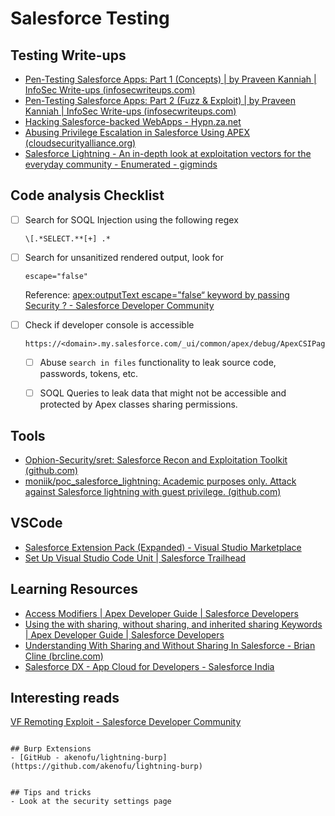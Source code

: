 # Salesforce Testing 
## Testing Write-ups
- [Pen-Testing Salesforce Apps: Part 1 (Concepts) | by Praveen Kanniah | InfoSec Write-ups (infosecwriteups.com)](https://infosecwriteups.com/in-simple-words-pen-testing-salesforce-saas-application-part-1-the-essentials-ffae632a00e5)
- [Pen-Testing Salesforce Apps: Part 2 (Fuzz & Exploit) | by Praveen Kanniah | InfoSec Write-ups (infosecwriteups.com)](https://infosecwriteups.com/in-simple-words-pen-testing-salesforce-saas-application-part-2-fuzz-exploit-eefae11ba5ae)
- [Hacking Salesforce-backed WebApps - Hypn.za.net](https://www.hypn.za.net/blog/2022/11/12/Hacking-Salesforce-backed-WebApps/)
- [Abusing Privilege Escalation in Salesforce Using APEX (cloudsecurityalliance.org)](https://cloudsecurityalliance.org/blog/2020/07/16/abusing-privilege-escalation-in-salesforce-using-apex/)
- [Salesforce Lightning - An in-depth look at exploitation vectors for the everyday community - Enumerated - gigminds](https://blog.gigminds.com/salesforce-lightning-an-in-depth-look-at-exploitation-vectors-for-the-everyday-community-enumerated_1602201600000/)

## Code analysis Checklist
- [ ] Search for SOQL Injection using the following regex
	```regex
	\[.*SELECT.**[+] .*
	```
- [ ] Search for unsanitized rendered output, look for
	```
	escape="false"
	```
	Reference: [apex:outputText escape="false“ keyword by passing Security ? - Salesforce Developer Community](https://developer.salesforce.com/forums/?id=9062I000000IRXaQAO)
- [ ] Check if developer console is accessible
	```http
	https://<domain>.my.salesforce.com/_ui/common/apex/debug/ApexCSIPage
	```
	
	 - [ ] Abuse `search in files` functionality to leak source code, passwords, tokens, etc.
	- [ ] SOQL Queries to leak data that might not be accessible and protected by Apex classes sharing permissions.



## Tools
- [Ophion-Security/sret: Salesforce Recon and Exploitation Toolkit (github.com)](https://github.com/Ophion-Security/sret)
- [moniik/poc_salesforce_lightning: Academic purposes only. Attack against 
Salesforce lightning with guest privilege. (github.com)](https://github.com/moniik/-poc_salesforce_lightning)

## VSCode
- [Salesforce Extension Pack (Expanded) - Visual Studio Marketplace](https://marketplace.visualstudio.com/items?itemName=salesforce.salesforcedx-vscode-expanded)
- [Set Up Visual Studio Code Unit | Salesforce Trailhead](https://trailhead.salesforce.com/content/learn/projects/quick-start-lightning-web-components/set-up-visual-studio-code)


## Learning Resources
- [Access Modifiers | Apex Developer Guide | Salesforce Developers](https://developer.salesforce.com/docs/atlas.en-us.apexcode.meta/apexcode/apex_classes_access_modifiers.htm)
- [Using the with sharing, without sharing, and inherited sharing Keywords | Apex Developer Guide | Salesforce Developers](https://developer.salesforce.com/docs/atlas.en-us.apexcode.meta/apexcode/apex_classes_keywords_sharing.htm)
- [Understanding With Sharing and Without Sharing In Salesforce - Brian Cline (brcline.com)](https://www.brcline.com/blog/understanding-with-sharing-and-without-sharing-in-salesforce)
- [Salesforce DX - App Cloud for Developers - Salesforce India](https://www.salesforce.com/in/products/platform/products/salesforce-dx/)

## Interesting reads
[VF Remoting Exploit - Salesforce Developer Community](https://developer.salesforce.com/forums/?id=9062I000000XvqIQAS)
```

## Burp Extensions
- [GitHub - akenofu/lightning-burp](https://github.com/akenofu/lightning-burp)


## Tips and tricks
- Look at the security settings page